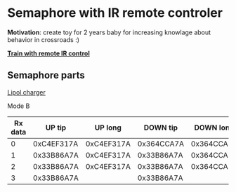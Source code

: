 # Semaphore with IR remote controler

**Motivation**: create toy for 2 years baby for increasing knowlage about behavior in crossroads :)


[ **Train with remote IR control**](https://www.lidl-shop.cz/PLAYTIVE-JUNIOR-Vlacek-na-dalkove-ovladani/p100246613)

## Semaphore parts
[Lipol charger](https://www.electroschematics.com/10551/tp4056-lipo-battery-charger-rc-toys/)


Mode B

|Rx data|UP tip	|UP long |	DOWN tip |	DOWN long |
| --- | ------- | -------- | ---------- | ------- |
|0|0xC4EF317A|0xC4EF317A|	0x364CCA7A|	0x364CCA7A|
|1|0x33B86A7A|0xC4EF317A|	0x33B86A7A| 0x364CCA7A|
|2|0x33B86A7A|0xC4EF317A|	0x33B86A7A|	0x364CCA7A|
|3|0x33B86A7A|          | 0x33B86A7A|	          |
